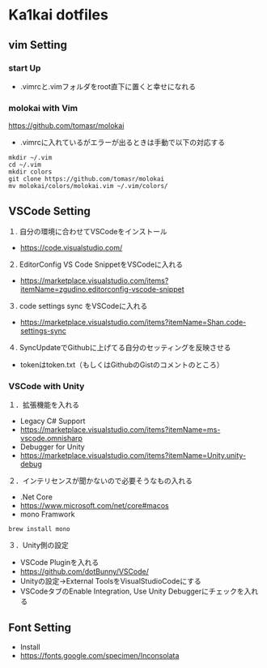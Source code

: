 # Ka1kai dotfiles

## vim Setting

### start Up
- .vimrcと.vimフォルダをroot直下に置くと幸せになれる

### molokai with Vim
https://github.com/tomasr/molokai

- .vimrcに入れているがエラーが出るときは手動で以下の対応する

```
mkdir ~/.vim
cd ~/.vim
mkdir colors
git clone https://github.com/tomasr/molokai
mv molokai/colors/molokai.vim ~/.vim/colors/
```


## VSCode Setting

１. 自分の環境に合わせてVSCodeをインストール
 - https://code.visualstudio.com/

２. EditorConfig VS Code SnippetをVSCodeに入れる
 - https://marketplace.visualstudio.com/items?itemName=zgudino.editorconfig-vscode-snippet

３. code settings sync をVSCodeに入れる
 - https://marketplace.visualstudio.com/items?itemName=Shan.code-settings-sync

４. SyncUpdateでGithubに上げてる自分のセッティングを反映させる
 - tokenはtoken.txt（もしくはGithubのGistのコメントのところ）

### VSCode with Unity

１．拡張機能を入れる
- Legacy C# Support
 - https://marketplace.visualstudio.com/items?itemName=ms-vscode.omnisharp
- Debugger for Unity
 - https://marketplace.visualstudio.com/items?itemName=Unity.unity-debug
 
２．インテリセンスが聞かないので必要そうなもの入れる
- .Net Core
 - https://www.microsoft.com/net/core#macos
- mono Framwork
```
brew install mono
```

３．Unity側の設定
- VSCode Pluginを入れる
 - https://github.com/dotBunny/VSCode/
  - Unityの設定→External ToolsをVisualStudioCodeにする
  - VSCodeタブのEnable Integration, Use Unity Debuggerにチェックを入れる

## Font Setting

- Install
 - https://fonts.google.com/specimen/Inconsolata
